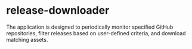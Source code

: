 # release-downloader
The application is designed to periodically monitor specified GitHub repositories, filter releases based on user-defined criteria, and download matching assets.
